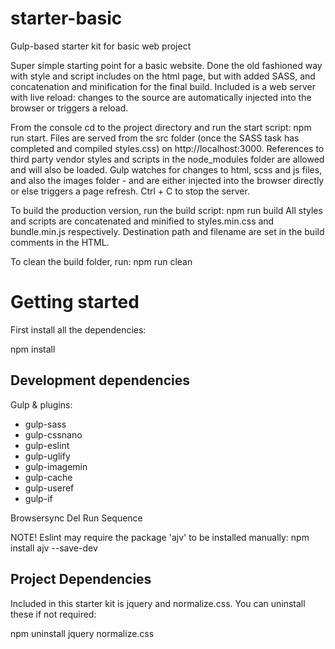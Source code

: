 # starter-basic
Gulp-based starter kit for basic web project

Super simple starting point for a basic website. Done the old fashioned way with style and script includes on the html page, but with added SASS, and concatenation and minification for the final build.
Included is a web server with live reload: changes to the source are automatically injected into the browser or triggers a reload.

From the console cd to the project directory and run the start script: npm run start.
Files are served from the src folder (once the SASS task has completed and compiled styles.css) on http://localhost:3000. References to third party vendor styles and scripts in the node_modules folder are allowed and will also be loaded.
Gulp watches for changes to html, scss and js files, and also the images folder - and are either injected into the browser directly or else triggers a page refresh.
Ctrl + C to stop the server.

To build the production version, run the build script: npm run build
All styles and scripts are concatenated and minified to styles.min.css and bundle.min.js respectively. Destination path and filename are set in the build comments in the HTML.

To clean the build folder, run: npm run clean


Getting started
===============
First install all the dependencies:

npm install


Development dependencies
------------------------

Gulp & plugins:
+ gulp-sass
+ gulp-cssnano
+ gulp-eslint
+ gulp-uglify
+ gulp-imagemin
+ gulp-cache
+ gulp-useref
+ gulp-if

Browsersync
Del
Run Sequence

NOTE! Eslint may require the package 'ajv' to be installed manually:
npm install ajv --save-dev

Project Dependencies
--------------------
Included in this starter kit is jquery and normalize.css. You can uninstall these if not required:

npm uninstall jquery normalize.css



